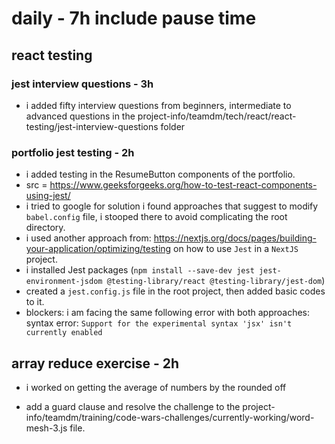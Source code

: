 # daily - 7h include pause time

## react testing

### jest interview questions - 3h

* i added fifty interview questions from beginners, intermediate to advanced questions in the project-info/teamdm/tech/react/react-testing/jest-interview-questions folder
  
### portfolio jest testing - 2h

* i added testing in the ResumeButton components of the portfolio.
* src = https://www.geeksforgeeks.org/how-to-test-react-components-using-jest/
* i tried to google for solution i found approaches that suggest to modify `babel.config` file, i stooped there to avoid complicating the root directory.
* i used another approach from: https://nextjs.org/docs/pages/building-your-application/optimizing/testing on how to use `Jest` in a `NextJS` project.
* i installed Jest packages (`npm install --save-dev jest jest-environment-jsdom @testing-library/react @testing-library/jest-dom`)
* created a `jest.config.js` file in the root project, then added basic codes to it.
* blockers: i am facing the same following error with both approaches: syntax error: `Support for the experimental syntax 'jsx' isn't currently enabled`
  
## array reduce exercise - 2h

* i worked on getting the average of numbers by the rounded off
  
* add a guard clause and resolve the challenge to the project-info/teamdm/training/code-wars-challenges/currently-working/word-mesh-3.js file.